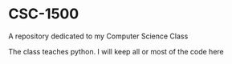 # CSC-1500
A repository dedicated to my Computer Science Class

The class teaches python. I will keep all or most of the code here
